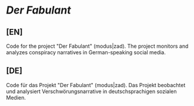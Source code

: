 # _Der Fabulant_

## [EN]
Code for the project "Der Fabulant" (modus|zad). The project monitors and analyzes conspiracy narratives in German-speaking social media.

## [DE]
Code für das Projekt "Der Fabulant" (modus|zad). Das Projekt beobachtet und analysiert Verschwörungsnarrative in deutschsprachigen sozialen Medien.
